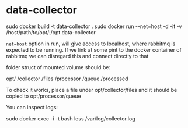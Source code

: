 # data-collector

sudo docker build -t data-collector .
sudo docker run --net=host -d -it -v /host/path/to/opt/:/opt data-collector

`net=host` option in run, will give access to localhost, where rabbitmq is expected to be running. If we link at some pint
to the docker container of rabbitmq we can disregard this and connect directly to that


folder struct of mounted volume should be:

opt/
    /collector
        /files
    /processor
        /queue
        /processed

To check it works, place a file under opt/collector/files and it should be copied to opt/processor/queue

You can inspect logs:

sudo docker exec -i -t <id> bash
less /var/log/collector.log

